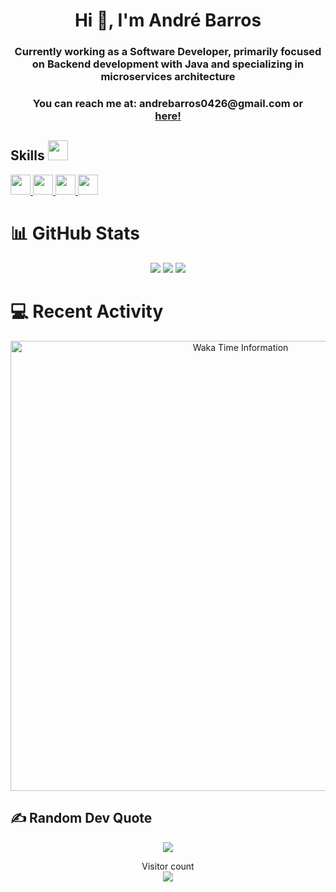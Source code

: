 <h1 align="center">Hi 👋, I'm André Barros</h1>
<h3 align="center">Currently working as a Software Developer, primarily focused on Backend development with Java and specializing in microservices architecture</h3>
<h3 align="center">You can reach me at: andrebarros0426@gmail.com or <br> <a href="https://www.linkedin.com/in/andrefbarros/"> here! </a></h3>


<h2> Skills <img src = "https://raw.githubusercontent.com/rahulbanerjee26/githubProfileReadmeGenerator/main/gifs/code.gif" width = 32px height=32px> </h2>
<a href= https://github.com/andrefbarros?tab=repositories&q=&type=&language=java&sort= > <img width ='32px' height='32px' src ='https://raw.githubusercontent.com/rahulbanerjee26/githubAboutMeGenerator/main/icons/java.svg'> </a>
<a href= https://github.com/andrefbarros?tab=repositories&q=&type=&language=c&sort= > <img width ='32px' height='32px' src ='https://raw.githubusercontent.com/rahulbanerjee26/githubAboutMeGenerator/main/icons/c.svg'> </a>
<a href= https://github.com/andrefbarros?tab=repositories&q=&type=&language=typescript&sort= > <img width ='32px' height='32px' src ='https://raw.githubusercontent.com/rahulbanerjee26/githubAboutMeGenerator/main/icons/typescript.svg'> </a>
<a href= https://github.com/andrefbarros?tab=repositories&q=&type=&language=assembly&sort= > <img width ='32px' height='32px' src ='https://raw.githubusercontent.com/rahulbanerjee26/githubAboutMeGenerator/main/icons/javascript.svg'> </a>

# 📊 GitHub Stats
<div align="center">
  <img src="https://github-readme-stats.vercel.app/api?username=andrefbarros&theme=radical&hide_border=true&include_all_commits=true&count_private=true&bg_color=0d1117">
<img src="https://github-readme-streak-stats.herokuapp.com/?user=andrefbarros&theme=radical&hide_border=true&background=0d1117">
<img src="https://github-readme-stats.vercel.app/api/top-langs/?username=andrefbarros&theme=radical&hide_border=true&include_all_commits=true&count_private=true&layout=compact&bg_color=0d1117">
  </div>


# 💻 Recent Activity

<p align=center>
  <img width="720px" heigth="420px" alt="Waka Time Information" src="https://wakatime.com/share/@Drew_OJ/15561449-f262-4e92-87dc-21d8bc42dfb5.svg" />
</p>

## ✍️ Random Dev Quote
<div align="center">
  <img src=https://quotes-github-readme.vercel.app/api?type=horizontal&theme=radical&background=0d1117">
</div>
<p align="center"> 
  Visitor count<br>
  <img src="https://profile-counter.glitch.me/andrefbarros/count.svg" />
</p>

<!---
/DREWOJ is a ✨ special ✨ repository because its `README.md` (this file) appears on your GitHub profile.
You can click the Preview link to take a look at your changes.
--->
